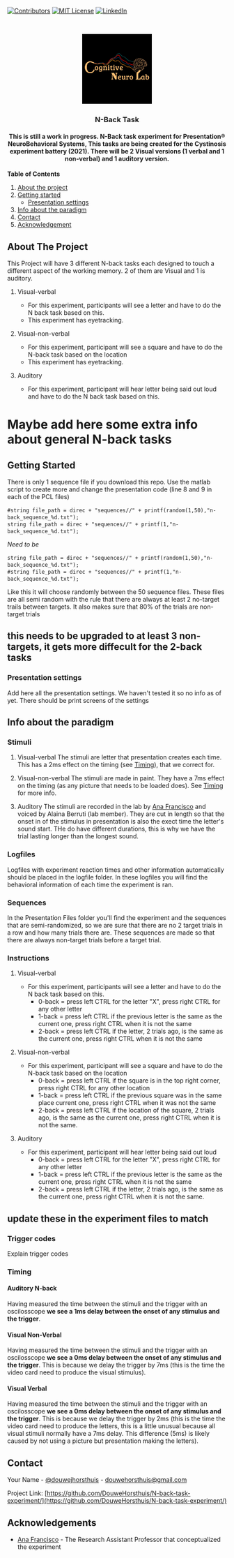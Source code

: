 [![Contributors][contributors-shield]][contributors-url]
[![MIT License][license-shield]][license-url]
[![LinkedIn][linkedin-shield]][linkedin-url]



<br />
<p align="center">
  <a href="https://github.com/DouweHorsthuis/N-back-task-experiment/">
    <img src="images/logo.jpeg" alt="Logo" width="160" height="160">
  </a> 

<h3 align="center">N-Back Task</h3>

<h4 align="center">This is still a work in progress. N-Back task experiment for Presentation® NeuroBehavioral Systems, This tasks are being created for the Cystinosis experiment battery (2021). There will be 2 Visual versions (1 verbal and 1 non-verbal) and 1 auditory version.   
</h4>


**Table of Contents**
  
1. [About the project](#about-the-project)
2. [Getting started](#getting-started)
    - [Presentation settings](#presentation-settings)
3. [Info about the paradigm](#info-about-the-paradigm)
3. [Contact](#contact)    
3. [Acknowledgement](#acknowledgement)




## About The Project
This Project will have 3 different N-back tasks each designed to touch a different aspect of the working memory. 2 of them are Visual and 1 is auditory. 

1. Visual-verbal
    - For this experiment, participants will see a letter and have to do the N back task based on this.
    - This experiment has eyetracking.

2. Visual-non-verbal
    - For this experiment, participant will see a square and have to do the N-back task based on the location
    - This experiment has eyetracking.  
    
3. Auditory 
    - For this experiment, participant will hear letter being said out loud and have to do the N back task based on this.

# Maybe add here some extra info about general N-back tasks

## Getting Started

There is only 1 sequence file if you download this repo. Use the matlab script to create more and change the presentation code (line 8 and 9 in each of the PCL files)
``` 
#string file_path = direc + "sequences//" + printf(random(1,50),"n-back_sequence_%d.txt");
string file_path = direc + "sequences//" + printf(1,"n-back_sequence_%d.txt");
```
*Need to be*
``` 
string file_path = direc + "sequences//" + printf(random(1,50),"n-back_sequence_%d.txt");
#string file_path = direc + "sequences//" + printf(1,"n-back_sequence_%d.txt");
```
Like this it will choose randomly between the 50 sequence files. These files are all semi random with the rule that there are always at least 2 no-target trails between targets. It also makes sure that 80% of the trials are non-target trials

## this needs to be upgraded to at least 3 non-targets, it gets more diffecult for the 2-back tasks


### Presentation settings

Add here all the presentation settings. We haven't tested it so no info as of yet. There should be print screens of the settings 


## Info about the paradigm  

### Stimuli
1. Visual-verbal
The stimuli are letter that presentation creates each time. This has a 2ms effect on the timing (see [Timing](#visual-verbal)), that we correct for. 

2. Visual-non-verbal
The stimuli are made in paint. They have a 7ms effect on the timing (as any picture that needs to be loaded does). See [Timing](#visual-non-verbal) for more info.   
      
3. Auditory 
The stimuli are recorded in the lab by [Ana Francisco](https://github.com/anafrancisco) and voiced by Alaina Berruti (lab member). They are cut in length so that the onset in of the stimulus in presentation is also the exect time the letter's sound start. THe do have different durations, this is why we have the trial lasting longer than the longest sound. 

### Logfiles  
Logfiles with experiment reaction times and other information automatically should be placed in the logfile folder. In these logfiles you will find the behavioral information of each time the experiment is ran.  

### Sequences  
In the Presentation Files folder you'll find the experiment and the sequences that are semi-randomized, so we are sure that there are no 2 target trials in a row and how many trials there are. These sequences are made so that there are always non-target trials before a target trial.  

### Instructions  
1. Visual-verbal
    - For this experiment, participants will see a letter and have to do the N back task based on this.  
      - 0-back = press left CTRL for the letter "X", press right CTRL for any other letter  
      - 1-back = press left CTRL if the previous letter is the same as the current one, press right CTRL when it is not the same  
      - 2-back = press left CTRL if the letter, 2 trials ago, is the same as the current one, press right CTRL when it is not the same  

2. Visual-non-verbal
    - For this experiment, participant will see a square and have to do the N-back task based on the location
      - 0-back = press left CTRL if the square is in the top right corner, press right CTRL for any other location  
      - 1-back = press left CTRL if the previous square was in the same place current one, press right CTRL when it was not the same  
      - 2-back = press left CTRL if the location of the square, 2 trials ago, is the same as the current one, press right CTRL when it is not the same.  
      
3. Auditory 
    - For this experiment, participant will hear letter being said out loud
      - 0-back = press left CTRL for the letter "X", press right CTRL for any other letter  
      - 1-back = press left CTRL if the previous letter is the same as the current one, press right CTRL when it is not the same  
      - 2-back = press left CTRL if the letter, 2 trials ago, is the same as the current one, press right CTRL when it is not the same. 
      
## update these in the experiment files to match

### Trigger codes
Explain trigger codes

### Timing  
#### Auditory N-back
Having measured the time between the stimuli and the trigger with an oscilosscope **we see a 1ms delay between the onset of any stimulus and the trigger**. 

#### Visual Non-Verbal
Having measured the time between the stimuli and the trigger with an oscilosscope **we see a 0ms delay between the onset of any stimulus and the trigger**. This is because we delay the trigger by 7ms (this is the time the video card need to produce the visual stimulus).

#### Visual Verbal
Having measured the time between the stimuli and the trigger with an oscilosscope **we see a 0ms delay between the onset of any stimulus and the trigger**. This is because we delay the trigger by 2ms (this is the time the video card need to produce the letters, this is a little unusual because all visual stimuli normally have a 7ms delay. This difference (5ms) is likely caused by not using a picture but presentation making the letters).


## Contact

Your Name - [@douwejhorsthuis](https://twitter.com/douwejhorsthuis) - douwehorsthuis@gmail.com

Project Link: [https://github.com/DouweHorsthuis/N-back-task-experiment/](https://github.com/DouweHorsthuis/N-back-task-experiment/)




## Acknowledgements

* [Ana Francisco](https://github.com/anafrancisco) - The Research Assistant Professor that conceptualized the experiment



[contributors-shield]: https://img.shields.io/github/contributors/DouweHorsthuis/N-back-task-experiment.svg?style=for-the-badge
[contributors-url]: https://github.com/DouweHorsthuis/N-back-task-experiment/graphs/contributors
[license-shield]: https://img.shields.io/github/license/DouweHorsthuis/N-back-task-experiment.svg?style=for-the-badge
[license-url]: https://github.com/DouweHorsthuis/N-back-task-experiment/blob/master/LICENSE.txt
[linkedin-shield]: https://img.shields.io/badge/-LinkedIn-black.svg?style=for-the-badge&logo=linkedin&colorB=555
[linkedin-url]: https://linkedin.com/in/douwe-horsthuis-725bb9188
